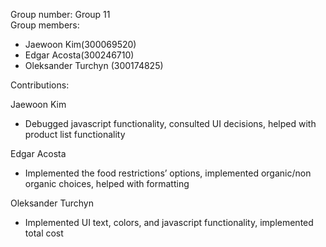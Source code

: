 Group number: Group 11  
Group members: 
- Jaewoon Kim(300069520)
- Edgar Acosta(300246710)
- Oleksander Turchyn (300174825)

Contributions:

Jaewoon Kim 
- Debugged javascript functionality, consulted UI decisions, helped with product list functionality  

Edgar Acosta 
- Implemented the food restrictions’ options, implemented organic/non organic choices, helped with formatting  

Oleksander Turchyn 
-  Implemented UI text, colors, and javascript functionality, implemented total cost
